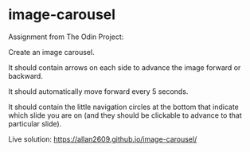 # image-carousel

Assignment from The Odin Project:

Create an image carousel.

It should contain arrows on each side to advance the image forward or backward.

It should automatically move forward every 5 seconds.

It should contain the little navigation circles at the bottom that indicate which slide you are on (and they should be clickable to advance to that particular slide).

Live solution: https://allan2609.github.io/image-carousel/
